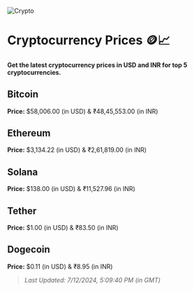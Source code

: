 
![Crypto](https://www.techguide.com.au/wp-content/uploads/2020/11/crypto3.jpeg)

# Cryptocurrency Prices 🪙📈

#### Get the latest cryptocurrency prices in USD and INR for top 5 cryptocurrencies.

## Bitcoin

**Price:** $58,006.00 (in USD) & ₹48,45,553.00 (in INR)

## Ethereum

**Price:** $3,134.22 (in USD) & ₹2,61,819.00 (in INR)

## Solana

**Price:** $138.00 (in USD) & ₹11,527.96 (in INR)

## Tether

**Price:** $1.00 (in USD) & ₹83.50 (in INR)

## Dogecoin

**Price:** $0.11 (in USD) & ₹8.95 (in INR)

> _Last Updated: 7/12/2024, 5:09:40 PM (in GMT)_
